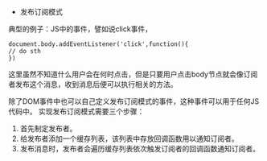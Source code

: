 - 发布订阅模式

典型的例子：JS中的事件，譬如说click事件，
 ```
 document.body.addEventListener('click',function(){
 // do sth
 })
 ```
 这里虽然不知道什么用户会在何时点击，但是只要用户点击body节点就会像订阅者发布这个消息，收到消息后便可以执行相关的方法。
 
 除了DOM事件中也可以自己定义发布订阅模式的事件，这种事件可以用于任何JS代码中。
 实现发布订阅模式需要三个步骤：
 1. 首先制定发布者。
 2. 给发布者添加一个缓存列表，该列表中存放回调函数用以通知订阅者。
 3. 发布消息时，发布者会遍历缓存列表依次触发订阅者的回调函数通知订阅者。
 
